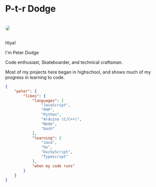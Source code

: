 # P-t-r Dodge
<br>
<img src="https://avatars.githubusercontent.com/u/47580186?v=4" style="clip-path: polygon(50% 0%, 90% 20%, 100% 60%, 75% 100%, 25% 100%, 0% 60%, 10% 20%);
">
<br>
<br>

Hiya!

I'm Peter Dodge

Code enthusiast, Skateboarder, and technical craftsman.

Most of my projects here began in highschool, and shows much of my progress in learning to code.

```json
{
    "peter": {
        "likes": {
            "languages": [
                "JavaScript",
                "PHP",
                "Python",
                "Arduino (C/C++)",
                "Node",
                "bash"
            ],
            "learning": [
                "Java",
                "Go",
                "DuckyScript",
                "Typescript"
            ],
            "when my code runs"
        }
    }
}
```
